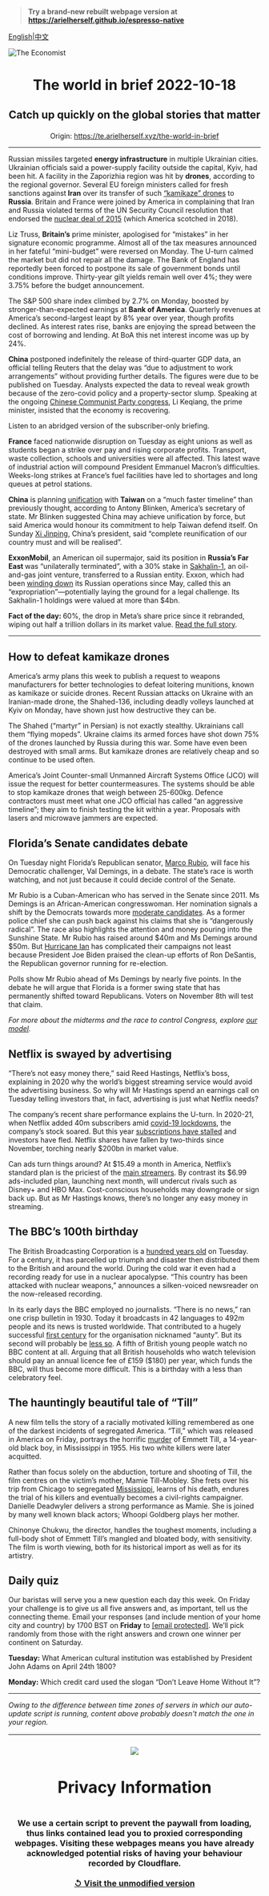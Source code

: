 > **Try a brand-new rebuilt webpage version at https://arielherself.github.io/espresso-native**

[English](https://github.com/arielherself/espresso/blob/main/README.md)|[中文](https://github-com.translate.goog/arielherself/espresso/blob/main/README.md?_x_tr_sl=en&_x_tr_tl=zh-CN&_x_tr_hl=zh-CN&_x_tr_pto=wapp)



![The Economist](menubar.png)

# <p align="center">The world in brief 2022-10-18</p>

## <p align="center">Catch up quickly on the global stories that matter</p>

<p align="center">Origin: <a href="https://te.arielherself.xyz/the-world-in-brief">https://te.arielherself.xyz/the-world-in-brief</a><hr>

Russian missiles targeted <strong>energy infrastructure</strong> in multiple Ukrainian cities. Ukrainian officials said a power-supply facility outside the capital, Kyiv, had been hit. A facility in the Zaporizhia region was hit by <strong>drones</strong>, according to the regional governor. Several EU foreign ministers called for fresh sanctions against<strong> Iran</strong> over its transfer of such [“kamikaze” drones](https://te.arielherself.xyz/middle-east-and-africa/why-drones-are-becoming-irans-weapons-of-choice/21806199) to <strong>Russia</strong>. Britain and France were joined by America in complaining that Iran and Russia violated terms of the UN Security Council resolution that endorsed the [nuclear deal of 2015](https://te.arielherself.xyz/the-economist-explains/2021/11/23/what-is-the-jcpoa-the-deal-meant-to-restrict-irans-nuclear-activity) (which America scotched in 2018).

Liz Truss, <strong>Britain’s</strong> prime minister, apologised for “mistakes” in her signature economic programme. Almost all of the tax measures announced in her fateful “mini-budget” were reversed on Monday. The U-turn calmed the market but did not repair all the damage. The Bank of England has reportedly been forced to postpone its sale of government bonds until conditions improve. Thirty-year gilt yields remain well over 4%; they were 3.75% before the budget announcement.

The S&amp;P 500 share index climbed by 2.7% on Monday, boosted by stronger-than-expected earnings at <strong>Bank of America</strong>. Quarterly revenues at America’s second-largest leapt by 8% year over year, though profits declined. As interest rates rise, banks are enjoying the spread between the cost of borrowing and lending. At BoA this net interest income was up by 24%.

<strong>China</strong> postponed indefinitely the release of third-quarter GDP data, an official telling Reuters that the delay was “due to adjustment to work arrangements” without providing further details. The figures were due to be published on Tuesday. Analysts expected the data to reveal weak growth because of the zero-covid policy and a property-sector slump. Speaking at the ongoing [Chinese Communist Party congress](https://te.arielherself.xyz/china/2022/10/16/at-chinas-communist-party-congress-xi-jinping-sails-on-undaunted), Li Keqiang, the prime minister, insisted that the economy is recovering.

Listen to an abridged version of the subscriber-only briefing.

<strong>France</strong> faced nationwide disruption on Tuesday as eight unions as well as students began a strike over pay and rising corporate profits. Transport, waste collection, schools and universities were all affected. This latest wave of industrial action will compound President Emmanuel Macron’s difficulties. Weeks-long strikes at France’s fuel facilities have led to shortages and long queues at petrol stations.

<strong>China</strong> is planning [unification](https://te.arielherself.xyz/special-report/2022/10/10/china-has-chilling-plans-for-governing-taiwan) with <strong>Taiwan</strong> on a “much faster timeline” than previously thought, according to Antony Blinken, America’s secretary of state. Mr Blinken suggested China may achieve unification by force, but said America would honour its commitment to help Taiwan defend itself. On Sunday [Xi Jinping](https://te.arielherself.xyz/china/2022/10/17/no-turning-back-for-xi-jinping), China’s president, said “complete reunification of our country must and will be realised”.

<strong>ExxonMobil</strong>, an American oil supermajor, said its position in <strong>Russia’s Far East </strong>was “unilaterally terminated”, with a 30% stake in [Sakhalin-1](https://te.arielherself.xyz/business/2022/07/14/watch-russias-rosneft-to-see-the-new-direction-of-global-petropolitics), an oil-and-gas joint venture, transferred to a Russian entity. Exxon, which had been [winding down](https://te.arielherself.xyz/business/2022/03/12/amid-russias-war-america-inc-reckons-with-the-promise-and-peril-of-foreign-markets) its Russian operations since May, called this an “expropriation”—potentially laying the ground for a legal challenge. Its Sakhalin-1 holdings were valued at more than $4bn.

<strong>Fact of the day: </strong>60%, the drop in Meta’s share price since it rebranded, wiping out half a trillion dollars in its market value. [Read the full story](https://te.arielherself.xyz/business/2022/10/16/how-much-trouble-is-mark-zuckerberg-in).

----------

## How to defeat kamikaze drones

America’s army plans this week to publish a request to weapons manufacturers for better technologies to defeat loitering munitions, known as kamikaze or suicide drones. Recent Russian attacks on Ukraine with an Iranian-made drone, the Shahed-136, including deadly volleys launched at Kyiv on Monday, have shown just how destructive they can be. 

The Shahed (“martyr” in Persian) is not exactly stealthy. Ukrainians call them “flying mopeds”. Ukraine claims its armed forces have shot down 75% of the drones launched by Russia during this war. Some have even been destroyed with small arms. But kamikaze drones are relatively cheap and so continue to be used often.

America’s Joint Counter-small Unmanned Aircraft Systems Office (JCO) will issue the request for better countermeasures. The systems should be able to stop kamikaze drones that weigh between 25-600kg. Defence contractors must meet what one JCO official has called “an aggressive timeline”; they aim to finish testing the kit within a year. Proposals with lasers and microwave jammers are expected.

## Florida’s Senate candidates debate

On Tuesday night Florida’s Republican senator, [Marco Rubio](https://te.arielherself.xyz/special-report/2022/03/30/two-elections-will-attract-national-interest), will face his Democratic challenger, Val Demings, in a debate. The state’s race is worth watching, and not just because it could decide control of the Senate.  
  
 Mr Rubio is a Cuban-American who has served in the Senate since 2011. Ms Demings is an African-American congresswoman. Her nomination signals a shift by the Democrats towards more [moderate candidates](https://te.arielherself.xyz/briefing/2022/07/14/democrats-in-america-are-realising-they-must-moderate-or-die). As a former police chief she can push back against his claims that she is “dangerously radical”. The race also highlights the attention and money pouring into the Sunshine State. Mr Rubio has raised around $40m and Ms Demings around $50m. But [Hurricane Ian](https://te.arielherself.xyz/united-states/2022/09/29/hurricane-ian-pummels-florida) has complicated their campaigns not least because President Joe Biden praised the clean-up efforts of Ron DeSantis, the Republican governor running for re-election.  
  
 Polls show Mr Rubio ahead of Ms Demings by nearly five points. In the debate he will argue that Florida is a former swing state that has permanently shifted toward Republicans. Voters on November 8th will test that claim.

<em>For more about the midterms and the race to control Congress</em><em>, explore </em>[<em>our model</em>](https://te.arielherself.xyz/interactive/us-midterms-2022/forecast/senate)<em>.</em>

## Netflix is swayed by advertising

“There’s not easy money there,” said Reed Hastings, Netflix’s boss, explaining in 2020 why the world’s biggest streaming service would avoid the advertising business. So why will Mr Hastings spend an earnings call on Tuesday telling investors that, in fact, advertising is just what Netflix needs?

The company’s recent share performance explains the U-turn. In 2020-21, when Netflix added 40m subscribers amid [covid-19 lockdowns](https://te.arielherself.xyz/graphic-detail/2020/03/27/covid-19-is-a-short-term-boon-to-streaming-services), the company’s stock soared. But this year [subscriptions have stalled](https://te.arielherself.xyz/business/netflix-sheds-subscribers-and-170bn-in-market-value/21808847) and investors have fled. Netflix shares have fallen by two-thirds since November, torching nearly $200bn in market value.

Can ads turn things around? At $15.49 a month in America, Netflix’s standard plan is the priciest of the [main streamers](https://te.arielherself.xyz/business/disney-netflix-apple-is-anyone-winning-the-streaming-wars/21807591). By contrast its $6.99 ads-included plan, launching next month, will undercut rivals such as Disney+ and HBO Max. Cost-conscious households may downgrade or sign back up. But as Mr Hastings knows, there’s no longer any easy money in streaming.

## The BBC’s 100th birthday

The British Broadcasting Corporation is a [hundred years old](https://te.arielherself.xyz/britain/2022/10/13/the-bbc-marks-its-100th-birthday) on Tuesday. For a century, it has parcelled up triumph and disaster then distributed them to the British and around the world. During the cold war it even had a recording ready for use in a nuclear apocalypse. “This country has been attacked with nuclear weapons,” announces a silken-voiced newsreader on the now-released recording. 

In its early days the BBC employed no journalists. “There is no news,” ran one crisp bulletin in 1930. Today it broadcasts in 42 languages to 492m people and its news is trusted worldwide. That contributed to a hugely successful [first century](https://te.arielherself.xyz/culture/2022/01/29/a-history-of-the-bbc-makes-for-a-fine-history-of-the-british) for the organisation nicknamed “aunty”. But its second will probably be [less so](https://te.arielherself.xyz/the-world-ahead/2021/11/08/in-its-centenary-year-the-bbc-looks-vulnerable). A fifth of British young people watch no BBC content at all. Arguing that all British households who watch television should pay an annual licence fee of £159 ($180) per year, which funds the BBC, will thus become more difficult. This is a birthday with a less than celebratory feel.

## The hauntingly beautiful tale of “Till”

A new film tells the story of a racially motivated killing remembered as one of the darkest incidents of segregated America. “Till,” which was released in America on Friday, portrays the horrific [murder](https://te.arielherself.xyz/united-states/2019/11/14/memories-of-emmett-till) of Emmett Till, a 14-year-old black boy, in Mississippi in 1955. His two white killers were later acquitted. 

Rather than focus solely on the abduction, torture and shooting of Till, the film centres on the victim’s mother, Mamie Till-Mobley. She frets over his trip from Chicago to segregated [Mississippi](https://te.arielherself.xyz/united-states/2019/11/14/memories-of-emmett-till), learns of his death, endures the trial of his killers and eventually becomes a civil-rights campaigner. Danielle Deadwyler delivers a strong performance as Mamie. She is joined by many well known black actors; Whoopi Goldberg plays her mother. 

Chinonye Chukwu, the director, handles the toughest moments, including a full-body shot of Emmett Till’s mangled and bloated body, with sensitivity. The film is worth viewing, both for its historical import as well as for its artistry.

## Daily quiz

Our baristas will serve you a new question each day this week. On Friday your challenge is to give us all five answers and, as important, tell us the connecting theme. Email your responses (and include mention of your home city and country) by 1700 BST on <strong>Friday</strong> to [<span class="__cf_email__" data-cfemail="2574504c5f605655574056564a6540464a4b4a484c56510b464a48">[email&#160;protected]</span>](https://mail.google.com/mail/?view=cm&amp;fs=1&amp;tf=1&amp;to=QuizEspresso@te.arielherself.xyz). We’ll pick randomly from those with the right answers and crown one winner per continent on Saturday.

<strong>Tuesday:</strong> What American cultural institution was established by President John Adams on April 24th 1800?

<strong>Monday:</strong> Which credit card used the slogan “Don’t Leave Home Without It”?

----------

*Owing to the difference between time zones of servers in which our auto-update script is running, content above probably doesn't match the one in your region.*

|<br><div align="center"><img src="unlock.png" /><h1>Privacy Information</h1></div></br>We use a certain script to prevent the paywall from loading, thus links contained lead you to proxied corresponding webpages. Visiting these webpages means you have already acknowledged potential risks of having your behaviour recorded by Cloudflare.<br><br>[&#x21BA; Visit the unmodified version](README.raw.md)<br><br>|
|-----|
